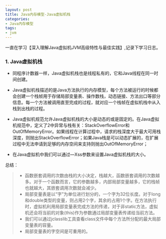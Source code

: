 ```yaml
---
layout: post
title: Java内存模型-Java虚拟机栈
categories:
- Java内存模型
tags:
- jvm
---
```

一直在学习【深入理解Java虚拟机JVM高级特性与最佳实践】,记录下学习日志。


### 1. Java虚拟机栈

* 同程序计数器一样，Java虚拟机栈也是线程私有的，它和Java线程在同一时间创建。
 
* Java虚拟机栈描述的是Java方法执行的内存模型，每个方法被运行的时候都会创建一个栈帧用于存储局部变量表、操作数栈，动态链接、方法出口等部分信息。每一个方法被调用直至完成的过程，就对应一个栈帧在虚拟机栈中从入栈到出栈的过程。  
* Java虚拟机规范允许Java虚拟机栈的大小是动态的或是固定的。在Java虚拟机规范中，定义了2中异常与栈有关：StackOverflowError和OutOfMemoryError。如果线程在计算过程中，请求的栈深度大于最大可用栈深度，则抛出StackOverflowError；如果Java栈是可以动态扩展的，在扩展过程中无法申请到足够的内存空间来支持则抛出OutOfMemoryError；  
* 在Java虚拟机中我们可以通过—Xss参数来设置Java虚拟机栈的大小。


总结：

> * 函数嵌套调用的次数由栈的大小决定，栈越大，函数嵌套调用的次数越多。对于一个函数而言，它的参数越多，内部局部变量越多，它的栈帧也就越大，其嵌套调用次数就会减少。
> * 局部变量表是以“字”为单位进行划分的，一个字为32位长度。对于long和double类型的变量，则占用2个字，其余的占用1个字。在方法执行时，虚拟机利用局部变量表完成方法的传递，对于非static方法，虚拟机还会将当前的对象(this)作为参数通过局部变量表传递给当前方法。
> * 我们可以通过jclasslib工具查看class文件中每个方法所分配的最大局部变量表的容量。
> * 局部变量表的字空间是可重用的。